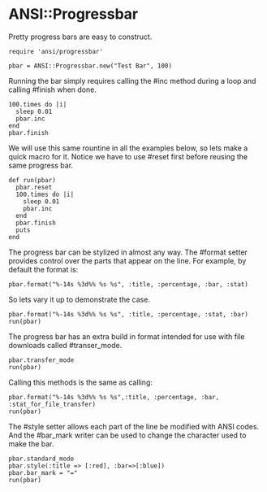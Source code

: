 # ANSI::Progressbar

Pretty progress bars are easy to construct.

    require 'ansi/progressbar'

    pbar = ANSI::Progressbar.new("Test Bar", 100)

Running the bar simply requires calling the #inc method during
a loop and calling #finish when done.

    100.times do |i|
      sleep 0.01
      pbar.inc
    end
    pbar.finish

We will use this same rountine in all the examples below, so lets
make a quick macro for it. Notice we have to use #reset first
before reusing the same progress bar.

    def run(pbar)
      pbar.reset
      100.times do |i|
        sleep 0.01
        pbar.inc
      end
      pbar.finish
      puts
    end

The progress bar can be stylized in almost any way.
The #format setter provides control over the parts
that appear on the line. For example, by default the
format is:

    pbar.format("%-14s %3d%% %s %s", :title, :percentage, :bar, :stat)

So lets vary it up to demonstrate the case.

    pbar.format("%-14s %3d%% %s %s", :title, :percentage, :stat, :bar)
    run(pbar)

The progress bar has an extra build in format intended for use with
file downloads called #transer_mode.

    pbar.transfer_mode
    run(pbar)

Calling this methods is the same as calling:

    pbar.format("%-14s %3d%% %s %s",:title, :percentage, :bar, :stat_for_file_transfer)
    run(pbar)

The #style setter allows each part of the line be modified with ANSI codes. And the
#bar_mark writer can be used to change the character used to make the bar.

    pbar.standard_mode
    pbar.style(:title => [:red], :bar=>[:blue])
    pbar.bar_mark = "="
    run(pbar)

